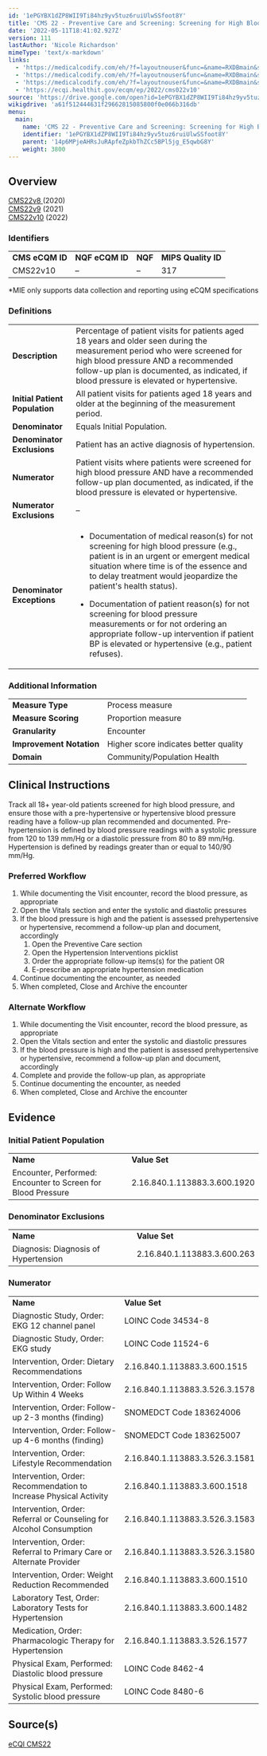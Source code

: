 ```yaml
---
id: '1ePGYBX1dZP8WII9Ti84hz9yv5tuz6ruiUlwSSfoot8Y'
title: 'CMS 22 - Preventive Care and Screening: Screening for High Blood Pressure and Follow-up Documented'
date: '2022-05-11T18:41:02.927Z'
version: 111
lastAuthor: 'Nicole Richardson'
mimeType: 'text/x-markdown'
links:
  - 'https://medicalcodify.com/eh/?f=layoutnouser&func=&name=RXDBmain&showresult=CMS22v8&showresulttype=Measure'
  - 'https://medicalcodify.com/eh/?f=layoutnouser&func=&name=RXDBmain&showresult=CMS22v9&showresulttype=Measure'
  - 'https://medicalcodify.com/eh/?f=layoutnouser&func=&name=RXDBmain&showresult=CMS22v10&showresulttype=Measure'
  - 'https://ecqi.healthit.gov/ecqm/ep/2022/cms022v10'
source: 'https://drive.google.com/open?id=1ePGYBX1dZP8WII9Ti84hz9yv5tuz6ruiUlwSSfoot8Y'
wikigdrive: 'a61f512444631f29662815085800f0e066b316db'
menu:
  main:
    name: 'CMS 22 - Preventive Care and Screening: Screening for High Blood Pressure and Follow-up Documented'
    identifier: '1ePGYBX1dZP8WII9Ti84hz9yv5tuz6ruiUlwSSfoot8Y'
    parent: '14p6MPjeAHRsJuRApfeZpkbThZCc5BPl5jg_E5qwbG8Y'
    weight: 3800
---
```

## Overview  
  
[CMS22v8 ](https://medicalcodify.com/eh/?f=layoutnouser&func=&name=RXDBmain&showresult=CMS22v8&showresulttype=Measure)(2020)  
[CMS22v9](https://medicalcodify.com/eh/?f=layoutnouser&func=&name=RXDBmain&showresult=CMS22v9&showresulttype=Measure) (2021)  
[CMS22v10](https://medicalcodify.com/eh/?f=layoutnouser&func=&name=RXDBmain&showresult=CMS22v10&showresulttype=Measure) (2022)
  
### Identifiers  


<table>
<tr>
<td><strong>CMS eCQM ID</strong></td>
<td><strong>NQF eCQM ID</strong></td>
<td><strong>NQF</strong></td>
<td><strong>MIPS Quality ID</strong></td>
</tr>
<tr>
<td>CMS22v10</td>
<td>–</td>
<td>–</td>
<td>317</td>
</tr>

</table>
*MIE only supports data collection and reporting using eCQM specifications
  
### Definitions  


<table>
<tr>
<td><strong>Description</strong></td>
<td>Percentage of patient visits for patients aged 18 years and older seen during the measurement period who were screened for high blood pressure AND a recommended follow-up plan is documented, as indicated, if blood pressure is elevated or hypertensive.</td>
</tr>
<tr>
<td><strong>Initial Patient Population</strong></td>
<td>All patient visits for patients aged 18 years and older at the beginning of the measurement period.</td>
</tr>
<tr>
<td><strong>Denominator</strong></td>
<td>Equals Initial Population.</td>
</tr>
<tr>
<td><strong>Denominator Exclusions</strong></td>
<td>Patient has an active diagnosis of hypertension.</td>
</tr>
<tr>
<td><strong>Numerator</strong></td>
<td>Patient visits where patients were screened for high blood pressure AND have a recommended follow-up plan documented, as indicated, if the blood pressure is elevated or hypertensive.</td>
</tr>
<tr>
<td><strong>Numerator Exclusions</strong></td>
<td>–</td>
</tr>
<tr>
<td><strong>Denominator Exceptions</strong></td>
<td><ul><li><p>Documentation of medical reason(s) for not screening for high blood pressure (e.g., patient is in an urgent or emergent medical situation where time is of the essence and to delay treatment would jeopardize the patient's health status).</p></li><li><p>Documentation of patient reason(s) for not screening for blood pressure measurements or for not ordering an appropriate follow-up intervention if patient BP is elevated or hypertensive (e.g., patient refuses).</p></li></ul></td>
</tr>

</table>

  
### Additional Information  



<table>
<tr>
<td><strong>Measure Type</strong></td>
<td>Process measure</td>
</tr>
<tr>
<td><strong>Measure Scoring</strong></td>
<td>Proportion measure</td>
</tr>
<tr>
<td><strong>Granularity</strong></td>
<td>Encounter</td>
</tr>
<tr>
<td><strong>Improvement Notation</strong></td>
<td>Higher score indicates better quality</td>
</tr>
<tr>
<td><strong>Domain</strong></td>
<td>Community/Population Health</td>
</tr>

</table>

  
## Clinical Instructions  
  
Track all 18+ year-old patients screened for high blood pressure, and ensure those with a pre-hypertensive or hypertensive blood pressure reading have a follow-up plan recommended and documented. Pre-hypertension is defined by blood pressure readings with a systolic pressure from 120 to 139 mm/Hg or a diastolic pressure from 80 to 89 mm/Hg. Hypertension is defined by readings greater than or equal to 140/90 mm/Hg.
  
### Preferred Workflow  

1. While documenting the Visit encounter, record the blood pressure, as appropriate
2. Open the Vitals section and enter the systolic and diastolic pressures
3. If the blood pressure is high and the patient is assessed prehypertensive or hypertensive, recommend a follow-up plan and document, accordingly
   1. Open the Preventive Care section
   2. Open the Hypertension Interventions picklist
   3. Order the appropriate follow-up items(s) for the patient
   OR
   4. E-prescribe an appropriate hypertension medication
5. Continue documenting the encounter, as needed
6. When completed, Close and Archive the encounter
  
### Alternate Workflow  

1. While documenting the Visit encounter, record the blood pressure, as appropriate
2. Open the Vitals section and enter the systolic and diastolic pressures
3. If the blood pressure is high and the patient is assessed prehypertensive or hypertensive, recommend a follow-up plan and document, accordingly
4. Complete and provide the follow-up plan, as appropriate
5. Continue documenting the encounter, as needed
6. When completed, Close and Archive the encounter
  
## Evidence  

  
### Initial Patient Population  


<table>
<tr>
<td><strong>Name</strong></td>
<td><strong>Value Set</strong></td>
</tr>
<tr>
<td>Encounter, Performed: Encounter to Screen for Blood Pressure</td>
<td>2.16.840.1.113883.3.600.1920</td>
</tr>

</table>

  
### Denominator Exclusions  


<table>
<tr>
<td><strong>Name</strong></td>
<td><strong>Value Set</strong></td>
</tr>
<tr>
<td>Diagnosis: Diagnosis of Hypertension</td>
<td>2.16.840.1.113883.3.600.263</td>
</tr>

</table>

  
### Numerator  


<table>
<tr>
<td><strong>Name</strong></td>
<td><strong>Value Set</strong></td>
</tr>
<tr>
<td>Diagnostic Study, Order: EKG 12 channel panel</td>
<td>LOINC Code 34534-8</td>
</tr>
<tr>
<td>Diagnostic Study, Order: EKG study</td>
<td>LOINC Code 11524-6</td>
</tr>
<tr>
<td>Intervention, Order: Dietary Recommendations</td>
<td>2.16.840.1.113883.3.600.1515</td>
</tr>
<tr>
<td>Intervention, Order: Follow Up Within 4 Weeks</td>
<td>2.16.840.1.113883.3.526.3.1578</td>
</tr>
<tr>
<td>Intervention, Order: Follow-up 2-3 months (finding)</td>
<td>SNOMEDCT Code 183624006</td>
</tr>
<tr>
<td>Intervention, Order: Follow-up 4-6 months (finding)</td>
<td>SNOMEDCT Code 183625007</td>
</tr>
<tr>
<td>Intervention, Order: Lifestyle Recommendation</td>
<td>2.16.840.1.113883.3.526.3.1581</td>
</tr>
<tr>
<td>Intervention, Order: Recommendation to Increase Physical Activity</td>
<td>2.16.840.1.113883.3.600.1518</td>
</tr>
<tr>
<td>Intervention, Order: Referral or Counseling for Alcohol Consumption</td>
<td>2.16.840.1.113883.3.526.3.1583</td>
</tr>
<tr>
<td>Intervention, Order: Referral to Primary Care or Alternate Provider</td>
<td>2.16.840.1.113883.3.526.3.1580</td>
</tr>
<tr>
<td>Intervention, Order: Weight Reduction Recommended</td>
<td>2.16.840.1.113883.3.600.1510</td>
</tr>
<tr>
<td>Laboratory Test, Order: Laboratory Tests for Hypertension</td>
<td>2.16.840.1.113883.3.600.1482</td>
</tr>
<tr>
<td>Medication, Order: Pharmacologic Therapy for Hypertension</td>
<td>2.16.840.1.113883.3.526.1577</td>
</tr>
<tr>
<td>Physical Exam, Performed: Diastolic blood pressure</td>
<td>LOINC Code 8462-4</td>
</tr>
<tr>
<td>Physical Exam, Performed: Systolic blood pressure</td>
<td>LOINC Code 8480-6</td>
</tr>

</table>

  
## **Source(s)**  
  
[eCQI CMS22](https://ecqi.healthit.gov/ecqm/ep/2022/cms022v10)

